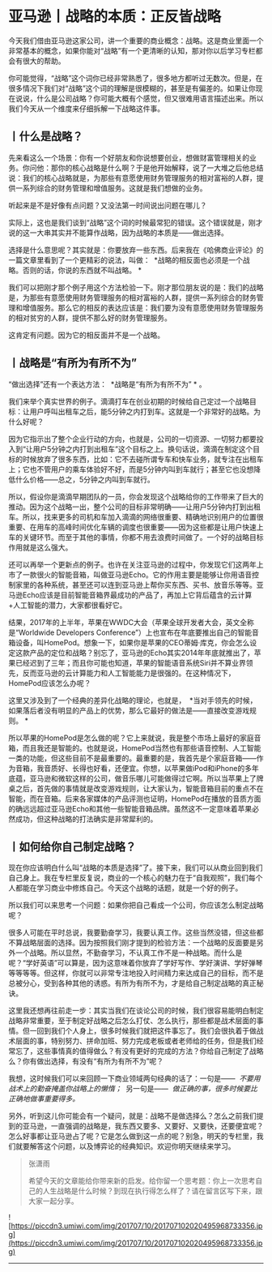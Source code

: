 # 亚马逊丨战略的本质：正反皆战略

今天我们借由亚马逊这家公司，讲一个重要的商业概念：战略。这是商业里面一个非常基本的概念，如果你能对“战略”有一个更清晰的认知，那对你以后学习专栏都会有很大的帮助。

你可能觉得，“战略”这个词你已经非常熟悉了，很多地方都听过无数次。但是，在很多情况下我们对“战略”这个词的理解是很模糊的，甚至是有偏差的。如果让你现在说说，什么是公司战略？你可能大概有个感觉，但又很难用语言描述出来。所以我们今天从一个维度来仔细拆解一下战略这件事。

## 丨什么是战略？

先来看这么一个场景：你有一个好朋友和你说想要创业，想做财富管理相关的业务。你问他：那你的核心战略是什么啊？于是他开始解释，说了一大堆之后他总结说：我们的核心战略就是，为那些有意愿使用财务管理服务的相对富裕的人群，提供一系列综合的财务管理和增值服务。这就是我们想做的业务。

听起来是不是好像有点问题？又没法第一时间说出问题在哪儿？

实际上，这也是我们谈到“战略”这个词的时候最常犯的错误。这个错误就是，刚才说的这一大串其实并不能算作战略，因为战略的本质是——做出选择。

选择是什么意思呢？其实就是：你要放弃一些东西。后来我在《哈佛商业评论》的一篇文章里看到了一个更精彩的说法，叫做：  *战略的相反面也必须是一个战略。否则的话，你说的东西就不叫战略。 *

我们可以把刚才那个例子用这个方法检验一下。刚才那位朋友说的是：我们的战略是，为那些有意愿使用财务管理服务的相对富裕的人群，提供一系列综合的财务管理和增值服务。那么它的相反的表达应该是：我们要为没有意愿使用财务管理服务的相对贫穷的人群，提供不那么好的财务管理服务。

这肯定有问题。因为它的相反面并不是一个战略。

## 丨战略是“有所为有所不为”

“做出选择”还有一个表达方法：  *战略是“有所为有所不为” * 。

我们来举个真实世界的例子。滴滴打车在创业初期的时候给自己定过一个战略目标：让用户呼叫出租车之后，能5分钟之内打到车。这就是一个非常好的战略。为什么好呢？

因为它指示出了整个企业行动的方向，也就是，公司的一切资源、一切努力都要投入到“让用户5分钟之内打到出租车”这个目标之上。换句话说，滴滴在制定这个目标的时候放弃了很多东西，比如：它不去碰所谓专车和快车业务，就专注在出租车上；它也不管用户的乘车体验好不好，而是5分钟内叫到车就行；甚至它也没想降低什么价格——总之，5分钟之内叫到车就行。

所以，假设你是滴滴早期团队的一员，你会发现这个战略给你的工作带来了巨大的推动。因为这个战略一出，整个公司的目标非常明确——让用户5分钟内打到出租车。所以，找来更多的司机和车加入滴滴的网络很重要、精确地识别用户的位置很重要、在用车的高峰时间优化车辆的调度也很重要——因为这些都是让用户快速上车的关键环节。而至于其他的事情，你都不用去浪费时间做了。一个好的战略目标作用就是这么强大。

还可以再举一个更新点的例子。也许在关注亚马逊的过程中，你发现它们这两年上市了一款很火的智能音箱，叫做亚马逊Echo。它的作用主要是能够让你用语音控制家里的各种系统，甚至还可以连到亚马逊上帮你买东西、买书、放音乐等等。亚马逊Echo应该是目前智能音箱界最成功的产品了，再加上它背后蕴含的云计算+人工智能的潜力，大家都很看好它。

结果，2017年的上半年，苹果在WWDC大会（苹果全球开发者大会，英文全称是“Worldwide Developers Conference”）上也宣布在年底要推出自己的智能音箱设备，叫HomePod。想象一下，如果你是苹果的CEO蒂姆·库克，你会怎么设定这款产品的定位和战略？别忘了，亚马逊的Echo其实2014年年底就推出了，苹果已经迟到了三年；而且你可能也知道，苹果的智能语音系统Siri并不算业界领先，反而亚马逊的云计算能力和人工智能能力是很强的。在这种情况下，HomePod应该怎么办呢？

这里又涉及到了一个经典的差异化战略的理论，也就是，  *当对手领先的时候，如果落后者没有明显的产品上的优势，那么它最好的做法是——直接改变游戏规则。 *

所以苹果的HomePod是怎么做的呢？它上来就说，我是整个市场上最好的家庭音箱，而且我还是智能的。也就是说，HomePod当然也有那些语音控制、人工智能一类的功能，但这些目前不是最重要的。最重要的是，我首先是个家庭音箱——作为音箱，我音质好、长得也好看，还便宜。你想，以苹果做iPod和iPhone的多年底蕴，亚马逊和微软这样的公司，做音乐哪儿可能做得过它啊。所以当苹果上了牌桌之后，首先做的事情就是改变游戏规则，让大家认为，智能音箱目前的重点不在智能，而在音箱。后来各家媒体的产品评测也证明，HomePod在播放的音质方面的确远远超过亚马逊Echo和其他一些智能音箱品牌。虽然这不一定意味着苹果必然成功，但这种战略的打法确实是非常犀利的。

## 丨如何给你自己制定战略？

现在你应该明白什么叫“战略的本质是选择”了。接下来，我们可以从商业回到我们自己身上。我在专栏里反复说，商业的一个核心的魅力在于“自我观照”，我们每个人都能在学习商业中修炼自己。今天这个战略的话题，就是一个好的例子。

所以我们可以来思考一个问题：如果你把自己看成一个公司，你应该怎么制定战略呢？

很多人可能在平时总说，我要勤奋学习，我要认真工作。这些当然没错，但这些都不算战略层面的选择。因为按照我们刚才提到的检验方法：一个战略的反面要是另外一个战略。所以显然，不勤奋学习，不认真工作不是一种战略。而什么是呢？“学好英语”可以算是，因为这意味着你放弃了学好写作、学好演讲、学好弹琴等等等等。但这样，你就可以非常专注地投入时间精力来达成自己的目标，而不是总被分心，受到各种其他的诱惑。有所为有所不为，才是给自己制定战略的真正秘诀。

这里我还想再往前走一步：其实当我们在谈论公司的时候，我们很容易能明白制定战略非常重要，至于制定好战略之后怎么打仗、怎么执行，那些都是战术层面的事情。但一回到我们个人身上，很多时候我们就把这件事忘了。我们会很执着于做战术层面的事，特别努力、拼命加班、努力完成老板或者老师给的任务，但是我们经常忘了，这些事情真的值得做么？有没有更好的完成的方法？你给自己制定了战略么？你有做出选择，有没有“有所为有所不为”呢？

我想，这时候我们可以来回顾一下商业领域两句经典的话了：一句是——  *不要用战术上的勤奋掩盖你战略上的懒惰；*  另一句是——  *做正确的事，很多时候要比正确地做事重要得多。*  

另外，听到这儿你可能会有一个疑问，就是：战略不是做选择么？怎么之前我们提到的亚马逊，一直强调的战略是，我东西又要多、又要好、又要快，还要便宜呢？怎么好事都让亚马逊占了呢？它是怎么做到这一点的呢？别急，明天的专栏里，我们就要解答这个问题，以及博弈论的经典知识。欢迎你明天继续来学习。

> 张潇雨
> 
> 希望今天的文章能给你带来新的启发。给你留一个思考题：你上一次思考自己的人生战略是什么时候？到现在执行得怎么样了？请在留言区写下来，跟大家一起分享。

![https://piccdn3.umiwi.com/img/201707/10/201707102020495968733356.jpg](https://piccdn3.umiwi.com/img/201707/10/201707102020495968733356.jpg)

---
